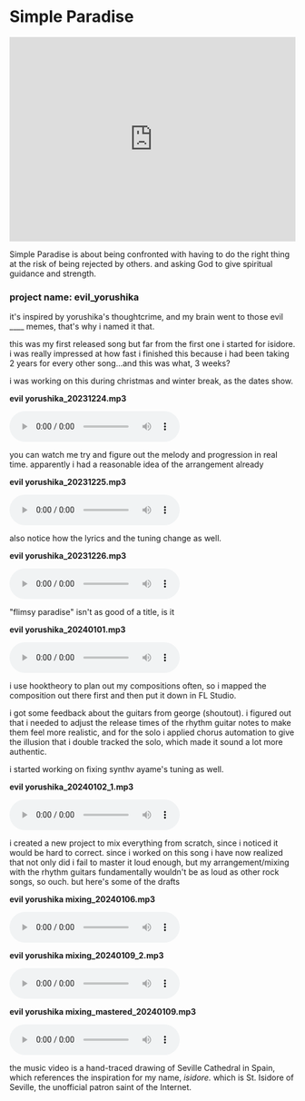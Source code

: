 # Simple Paradise

<div class="iframe-container">
<iframe width="100%" height="360" src="https://www.youtube.com/embed/PRelPmY9szY?si=iZaN1Wv4rDcZgtfG" title="YouTube video player" frameborder="0" allow="accelerometer; autoplay; clipboard-write; encrypted-media; gyroscope; picture-in-picture; web-share" referrerpolicy="strict-origin-when-cross-origin" allowfullscreen></iframe>
</div>

Simple Paradise is about being confronted with having to do the right thing at
the risk of being rejected by others. and asking God to give spiritual guidance
and strength.

### project name: evil_yorushika

it's inspired by yorushika's thoughtcrime, and my brain went to those evil ____
memes, that's why i named it that.

this was my first released song but far from the first one i started for
isidore. i was really impressed at how fast i finished this because i had been
taking 2 years for every other song...and this was what, 3 weeks?

i was working on this during christmas and winter break, as the dates show.

**evil yorushika_20231224.mp3**

<audio controls src="audio/evil yorushika_20231224.mp3">
error: your browser couldn't load the audio
</audio>

you can watch me try and figure out the melody and progression in real time.
apparently i had a reasonable idea of the arrangement already

**evil yorushika_20231225.mp3**

<audio controls src="audio/evil yorushika_20231225.mp3">
error: your browser couldn't load the audio
</audio>

also notice how the lyrics and the tuning change as well.

**evil yorushika_20231226.mp3**

<audio controls src="audio/evil yorushika_20231226.mp3">
error: your browser couldn't load the audio
</audio>

"flimsy paradise" isn't as good of a title, is it

**evil yorushika_20240101.mp3**

<audio controls src="audio/evil yorushika_20240101.mp3">
error: your browser couldn't load the audio
</audio>

i use hooktheory to plan out my compositions often, so i mapped the composition
out there first and then put it down in FL Studio.

i got some feedback about the guitars from george (shoutout). i figured out that
i needed to adjust the release times of the rhythm guitar notes to make them
feel more realistic, and for the solo i applied chorus automation to give the
illusion that i double tracked the solo, which made it sound a lot more
authentic.

i started working on fixing synthv ayame's tuning as well.

**evil yorushika_20240102_1.mp3**

<audio controls src="audio/evil yorushika_20240102_1.mp3">
error: your browser couldn't load the audio
</audio>

i created a new project to mix everything from scratch, since i noticed it would
be hard to correct. since i worked on this song i have now realized that not
only did i fail to master it loud enough, but my arrangement/mixing with the
rhythm guitars fundamentally wouldn't be as loud as other rock songs, so ouch.
but here's some of the drafts

**evil yorushika mixing_20240106.mp3**

<audio controls src="audio/evil yorushika mixing_20240106.mp3">
error: your browser couldn't load the audio
</audio>

**evil yorushika mixing_20240109_2.mp3**

<audio controls src="audio/evil yorushika mixing_20240109_2.mp3">
error: your browser couldn't load the audio
</audio>

**evil yorushika mixing_mastered_20240109.mp3**

<audio controls src="audio/evil yorushika mixing_mastered_20240109.mp3">
error: your browser couldn't load the audio
</audio>

the music video is a hand-traced drawing of Seville Cathedral in Spain, which
references the inspiration for my name, *isidore.* which is St. Isidore of
Seville, the unofficial patron saint of the Internet.
